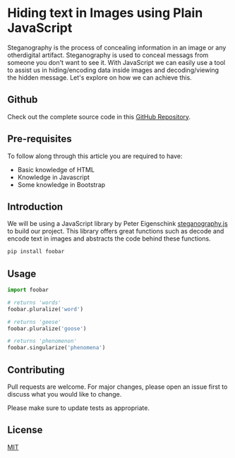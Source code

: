 # Hiding text in Images using Plain JavaScript

Steganography is the process of concealing information in an image or any otherdigital artifact. Steganography is used to conceal messags from someone you don't want to see it. With JavaScript we can easily use a tool to assist us in hiding/encoding data inside images and decoding/viewing the hidden message. Let's explore on how we can achieve this.

## Github

Check out the complete source code in this   [GitHub Repository](https://pip.pypa.io/en/stable/).

## Pre-requisites
To follow along through this article you are required to have: 
- Basic knowledge of HTML
- Knowledge in Javascript
- Some knowledge in Bootstrap

## Introduction
We will be using a JavaScript library by Peter Eigenschink [steganography.js](https://www.peter-eigenschink.at/projects/steganographyjs/) to build our project. This library offers great functions such as decode and encode text in images and abstracts the code behind these functions.


```bash
pip install foobar
```

## Usage

```python
import foobar

# returns 'words'
foobar.pluralize('word')

# returns 'geese'
foobar.pluralize('goose')

# returns 'phenomenon'
foobar.singularize('phenomena')
```

## Contributing
Pull requests are welcome. For major changes, please open an issue first to discuss what you would like to change.

Please make sure to update tests as appropriate.

## License
[MIT](https://choosealicense.com/licenses/mit/)